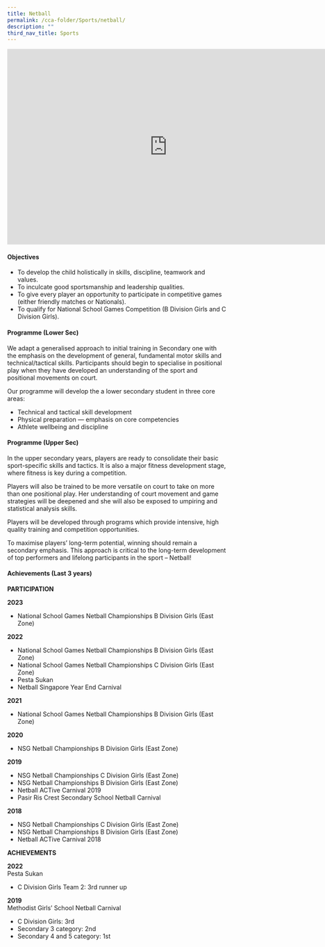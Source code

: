 ```yaml
---
title: Netball
permalink: /cca-folder/Sports/netball/
description: ""
third_nav_title: Sports
---
```

<iframe allowfullscreen="true" height="450" width="735" frameborder="0" src="https://docs.google.com/presentation/d/e/2PACX-1vSLMSr14XRiYswtMFm3NwSzZQKPiib2dbGgxIXX4-ZxuyMQtfVCDkzeuB1nR-w-dV3p_eNXx0qvYdMc/embed?start=false&amp;loop=false&amp;delayms=3000"></iframe>

#### Objectives

*   To develop the child holistically in skills, discipline, teamwork and values.
*   To inculcate good sportsmanship and leadership qualities.
*   To give every player an opportunity to participate in competitive games (either friendly matches or Nationals).
*   To qualify for National School Games Competition (B Division Girls and C Division Girls).

#### Programme (Lower Sec)

We adapt a generalised approach to initial training in Secondary one with the emphasis on the development of general, fundamental motor skills and technical/tactical skills. Participants should begin to specialise in positional play when they have developed an understanding of the sport and positional movements on court.

Our programme will develop the a lower secondary student in three core areas:

*   Technical and tactical skill development
*   Physical preparation — emphasis on core competencies
*   Athlete wellbeing and discipline

#### Programme (Upper Sec)

In the upper secondary years, players are ready to consolidate their basic sport-specific skills and tactics. It is also a major fitness development stage, where fitness is key during a competition.

Players will also be trained to be more versatile on court to take on more than one positional play. Her understanding of court movement and game strategies will be deepened and she will also be exposed to umpiring and statistical analysis skills.

Players will be developed through programs which provide intensive, high quality training and competition opportunities.

To maximise players’ long-term potential, winning should remain a secondary emphasis. This approach is critical to the long-term development of top performers and lifelong participants in the sport – Netball!

#### Achievements (Last 3 years)

**PARTICIPATION**

**2023**
* National School Games Netball Championships B Division Girls (East Zone)<br>

**2022**<br>
* National School Games Netball Championships B Division Girls (East Zone)<br>
* National School Games Netball Championships C Division Girls (East Zone)<br>
* Pesta Sukan<br>
* Netball Singapore Year End Carnival

**2021**  <br>
* National School Games Netball Championships B Division Girls (East Zone)  
    
**2020**<br>
* NSG Netball Championships B Division Girls (East Zone)

**2019**<br>
* NSG Netball Championships C Division Girls (East Zone)
* NSG Netball Championships B Division Girls (East Zone)
* Netball ACTive Carnival 2019
* Pasir Ris Crest Secondary School Netball Carnival

**2018**<br>
* NSG Netball Championships C Division Girls (East Zone)
* NSG Netball Championships B Division Girls (East Zone)
* Netball ACTive Carnival 2018

**ACHIEVEMENTS**  

**2022**<br>
Pesta Sukan
* C Division Girls Team 2: 3rd runner up

**2019**  <br>
Methodist Girls’ School Netball Carnival  <br>
* C Division Girls: 3rd
* Secondary 3 category: 2nd
* Secondary 4 and 5 category: 1st